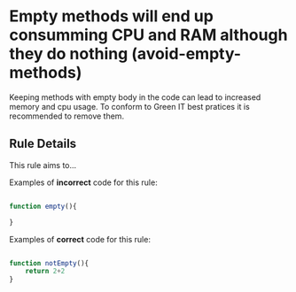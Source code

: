 # Empty methods will end up consumming CPU and RAM although they do nothing (avoid-empty-methods)

Keeping methods with empty body in the code can lead to increased memory and cpu usage.
To conform to Green IT best pratices it is recommended to remove them.

## Rule Details

This rule aims to...

Examples of **incorrect** code for this rule:

```js

function empty(){

}

```

Examples of **correct** code for this rule:

```js

function notEmpty(){
    return 2+2
}

```
